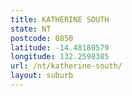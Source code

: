 ```yaml
---
title: KATHERINE SOUTH
state: NT
postcode: 0850
latitude: -14.48180579
longitude: 132.2598385
url: /nt/katherine-south/
layout: suburb
---
```

